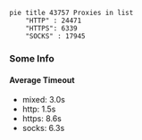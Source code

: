
```mermaid
pie title 43757 Proxies in list
    "HTTP" : 24471
    "HTTPS": 6339
    "SOCKS" : 17945
```

### Some Info
#### Average Timeout

- mixed: 3.0s
- http: 1.5s
- https: 8.6s
- socks: 6.3s